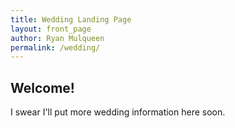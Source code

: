 ```yaml
---
title: Wedding Landing Page
layout: front_page
author: Ryan Mulqueen
permalink: /wedding/
---
```



## Welcome!

I swear I'll put more wedding information here soon.